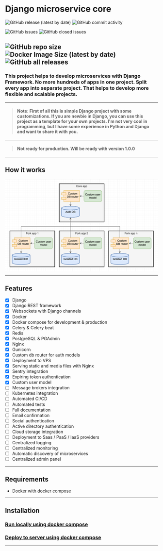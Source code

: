 # Django microservice core


![GitHub release (latest by date)](https://img.shields.io/github/v/release/dj-ms/dj-ms-core?display_name=release&style=for-the-badge)
![GitHub commit activity](https://img.shields.io/github/commit-activity/m/dj-ms/dj-ms-core?style=for-the-badge)

![GitHub issues](https://img.shields.io/github/issues/dj-ms/dj-ms-core?style=for-the-badge)
![GitHub closed issues](https://img.shields.io/github/issues-closed-raw/dj-ms/dj-ms-core?style=for-the-badge)

![GitHub repo size](https://img.shields.io/github/repo-size/dj-ms/dj-ms-core?style=for-the-badge)
![Docker Image Size (latest by date)](https://img.shields.io/docker/image-size/harleyking/dj-ms-core?style=for-the-badge)
![GitHub all releases](https://img.shields.io/github/downloads/dj-ms/dj-ms-core/total?style=for-the-badge)
---


### This project helps to develop microservices with Django Framework. No more hundreds of apps in one project. Split every app into separate project. That helps to develop more flexible and scalable projects.


---
> #### Note: First of all this is simple Django project with some customizations. If you are newbie in Django, you can use this project as a template for your own projects. I'm not very cool in programming, but I have some experience in Python and Django and want to share it with you.
---
> #### Not ready for production. Will be ready with version 1.0.0
---


## How it works
<p align="center">
  <img src="docs/media/scheme.png" alt="How it works" align="center" width="600px">
</p>

---


## Features
- [x] Django
- [x] Django REST framework
- [x] Websockets with Django channels
- [x] Docker
- [x] Docker compose for development & production
- [x] Celery & Celery beat
- [x] Redis
- [x] PostgreSQL & PGAdmin
- [x] Nginx
- [x] Gunicorn
- [x] Custom db router for auth models
- [x] Deployment to VPS
- [x] Serving static and media files with Nginx
- [x] Sentry integration
- [x] Expiring token authentication
- [x] Custom user model
- [ ] Message brokers integration
- [ ] Kubernetes integration
- [ ] Automated CI/CD
- [ ] Automated tests
- [ ] Full documentation
- [ ] Email confirmation
- [ ] Social authentication
- [ ] Active directory authentication
- [ ] Cloud storage integration
- [ ] Deployment to Saas / PaaS / IaaS providers
- [ ] Centralized logging
- [ ] Centralized monitoring
- [ ] Automatic discovery of microservices
- [ ] Centralized admin panel

---


## Requirements
- [Docker with docker compose](https://docs.docker.com/compose/install/)

---


## Installation

### [Run locally using docker compose](docs/run_locally_using_docker_compose.md)

### [Deploy to server using docker compose](docs/deploy_to_server_using_docker_compose.md)

---

